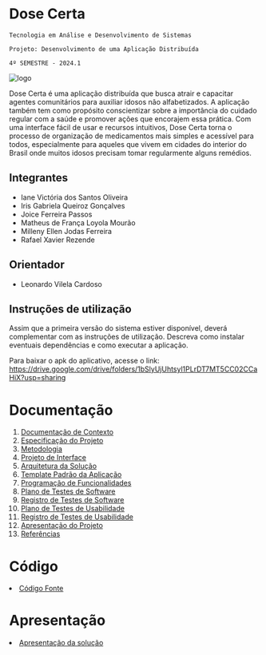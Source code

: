 # Dose Certa

`Tecnologia em Análise e Desenvolvimento de Sistemas`

`Projeto: Desenvolvimento de uma Aplicação Distribuída`

`4º SEMESTRE - 2024.1`

![logo](https://github.com/ICEI-PUC-Minas-PMV-ADS/Dose-Certa/assets/83494301/b82b564d-56ee-4333-97a0-d3e9a5a3c6b0)

Dose Certa é uma aplicação distribuída que busca atrair e capacitar agentes comunitários para auxiliar idosos não alfabetizados. A aplicação também tem como propósito conscientizar sobre a importância do cuidado regular com a saúde e promover ações que encorajem essa prática. Com uma interface fácil de usar e recursos intuitivos, Dose Certa torna o processo de organização de medicamentos mais simples e acessível para todos, especialmente para aqueles que vivem em cidades do interior do Brasil onde muitos idosos precisam tomar regularmente alguns remédios.

## Integrantes

* Iane Victória dos Santos Oliveira
* Iris Gabriela Queiroz Gonçalves
* Joice Ferreira Passos
* Matheus de França Loyola Mourão
* Milleny Ellen Jodas Ferreira
* Rafael Xavier Rezende

## Orientador

* Leonardo Vilela Cardoso

## Instruções de utilização

Assim que a primeira versão do sistema estiver disponível, deverá complementar com as instruções de utilização. Descreva como instalar eventuais dependências e como executar a aplicação.

Para baixar o apk do aplicativo, acesse o link: https://drive.google.com/drive/folders/1bSlyUjUhtsyl1PLrDT7MT5CC02CCaHiX?usp=sharing

# Documentação

<ol>
<li><a href="docs/01-Documentação de Contexto.md"> Documentação de Contexto</a></li>
<li><a href="docs/02-Especificação do Projeto.md"> Especificação do Projeto</a></li>
<li><a href="docs/03-Metodologia.md"> Metodologia</a></li>
<li><a href="docs/04-Projeto de Interface.md"> Projeto de Interface</a></li>
<li><a href="docs/05-Arquitetura da Solução.md"> Arquitetura da Solução</a></li>
<li><a href="docs/06-Template Padrão da Aplicação.md"> Template Padrão da Aplicação</a></li>
<li><a href="docs/07-Programação de Funcionalidades.md"> Programação de Funcionalidades</a></li>
<li><a href="docs/08-Plano de Testes de Software.md"> Plano de Testes de Software</a></li>
<li><a href="docs/09-Registro de Testes de Software.md"> Registro de Testes de Software</a></li>
<li><a href="docs/10-Plano de Testes de Usabilidade.md"> Plano de Testes de Usabilidade</a></li>
<li><a href="docs/11-Registro de Testes de Usabilidade.md"> Registro de Testes de Usabilidade</a></li>
<li><a href="docs/12-Apresentação do Projeto.md"> Apresentação do Projeto</a></li>
<li><a href="docs/13-Referências.md"> Referências</a></li>
</ol>

# Código

<li><a href="src/README.md"> Código Fonte</a></li>

# Apresentação

<li><a href="presentation/README.md"> Apresentação da solução</a></li>
